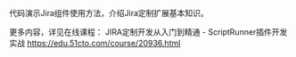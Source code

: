 代码演示Jira组件使用方法，介绍Jira定制扩展基本知识。

更多内容，详见在线课程：
JIRA定制开发从入门到精通 - ScriptRunner插件开发实战
https://edu.51cto.com/course/20936.html
